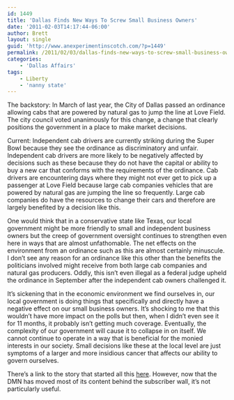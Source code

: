 ```yaml
---
id: 1449
title: 'Dallas Finds New Ways To Screw Small Business Owners'
date: '2011-02-03T14:17:44-06:00'
author: Brett
layout: single
guid: 'http://www.anexperimentinscotch.com/?p=1449'
permalink: /2011/02/03/dallas-finds-new-ways-to-screw-small-business-owners/
categories:
    - 'Dallas Affairs'
tags:
    - Liberty
    - 'nanny state'
---
```


The backstory: In March of last year, the City of Dallas passed an ordinance allowing cabs that are powered by natural gas to jump the line at Love Field. The city council voted unanimously for this change, a change that clearly positions the government in a place to make market decisions.

Current: Independent cab drivers are currently striking during the Super Bowl because they see the ordinance as discriminatory and unfair. Independent cab drivers are more likely to be negatively affected by decisions such as these because they do not have the capital or ability to buy a new car that conforms with the requirements of the ordinance. Cab drivers are encountering days where they might not ever get to pick up a passenger at Love Field because large cab companies vehicles that are powered by natural gas are jumping the line so frequently. Large cab companies do have the resources to change their cars and therefore are largely benefited by a decision like this.

One would think that in a conservative state like Texas, our local government might be more friendly to small and independent business owners but the creep of government oversight continues to strengthen even here in ways that are almost unfathomable. The net effects on the environment from an ordinance such as this are almost certainly minuscule. I don’t see any reason for an ordinance like this other than the benefits the politicians involved might receive from both large cab companies and natural gas producers. Oddly, this isn’t even illegal as a federal judge upheld the ordinance in September after the independent cab owners challenged it.

It’s sickening that in the economic environment we find ourselves in, our local government is doing things that specifically and directly have a negative effect on our small business owners. It’s shocking to me that this wouldn’t have more impact on the polls but then, when I didn’t even see it for 11 months, it probably isn’t getting much coverage. Eventually, the complexity of our government will cause it to collapse in on itself. We cannot continue to operate in a way that is beneficial for the monied interests in our society. Small decisions like these at the local level are just symptoms of a larger and more insidious cancer that affects our ability to govern ourselves.

There’s a link to the story that started all this [here](http://www.dallasnews.com/news/community-news/dallas/headlines/20110202-striking-cabdrivers-protest-at-dallas-city-hall-about-preferential-treatment-for-natural-gas-powered-taxis.ece). However, now that the DMN has moved most of its content behind the subscriber wall, it’s not particularly useful.